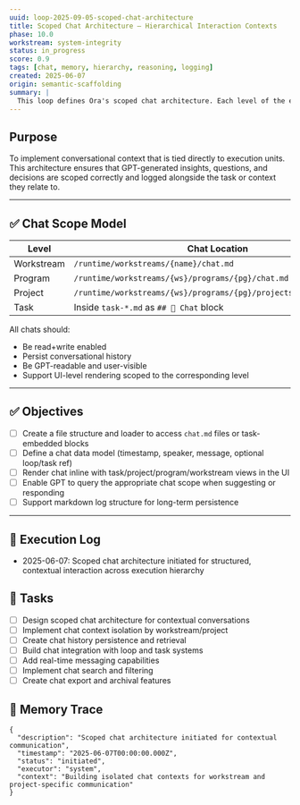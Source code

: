 ```yaml
---
uuid: loop-2025-09-05-scoped-chat-architecture
title: Scoped Chat Architecture – Hierarchical Interaction Contexts
phase: 10.0
workstream: system-integrity
status: in_progress
score: 0.9
tags: [chat, memory, hierarchy, reasoning, logging]
created: 2025-06-07
origin: semantic-scaffolding
summary: |
  This loop defines Ora's scoped chat architecture. Each level of the execution hierarchy (workstream, program, project, task) will maintain its own `chat.md` file or section to support context-bound interaction. This allows user-GPT conversations to remain attached to their semantic parent and inform future reasoning.
---
```


## Purpose

To implement conversational context that is tied directly to execution units. This architecture ensures that GPT-generated insights, questions, and decisions are scoped correctly and logged alongside the task or context they relate to.

---

## ✅ Chat Scope Model

| Level | Chat Location |
|-------|----------------|
| Workstream | `/runtime/workstreams/{name}/chat.md` |
| Program | `/runtime/workstreams/{ws}/programs/{pg}/chat.md` |
| Project | `/runtime/workstreams/{ws}/programs/{pg}/projects/{proj}/chat.md` |
| Task | Inside `task-*.md` as `## 💬 Chat` block |

All chats should:
- Be read+write enabled
- Persist conversational history
- Be GPT-readable and user-visible
- Support UI-level rendering scoped to the corresponding level

---

## ✅ Objectives

- [ ] Create a file structure and loader to access `chat.md` files or task-embedded blocks
- [ ] Define a chat data model (timestamp, speaker, message, optional loop/task ref)
- [ ] Render chat inline with task/project/program/workstream views in the UI
- [ ] Enable GPT to query the appropriate chat scope when suggesting or responding
- [ ] Support markdown log structure for long-term persistence

---

## 🧾 Execution Log

- 2025-06-07: Scoped chat architecture initiated for structured, contextual interaction across execution hierarchy

## 🔧 Tasks

- [ ] Design scoped chat architecture for contextual conversations
- [ ] Implement chat context isolation by workstream/project
- [ ] Create chat history persistence and retrieval
- [ ] Build chat integration with loop and task systems
- [ ] Add real-time messaging capabilities
- [ ] Implement chat search and filtering
- [ ] Create chat export and archival features

## 🧠 Memory Trace

```json:memory
{
  "description": "Scoped chat architecture initiated for contextual communication",
  "timestamp": "2025-06-07T00:00:00.000Z",
  "status": "initiated",
  "executor": "system",
  "context": "Building isolated chat contexts for workstream and project-specific communication"
}
```
